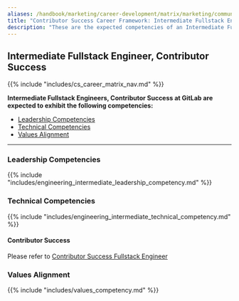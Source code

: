 ```yaml
---
aliases: /handbook/marketing/career-development/matrix/marketing/community-relations/contributor-success/intermediate
title: "Contributor Success Career Framework: Intermediate Fullstack Engineer"
description: "These are the expected competencies of an Intermediate Fullstack Engineer, Contributor Success at GitLab."
---
```


## Intermediate Fullstack Engineer, Contributor Success

{{% include "includes/cs_career_matrix_nav.md" %}}

**Intermediate Fullstack Engineers, Contributor Success at GitLab are expected to exhibit the following competencies:**

- [Leadership Competencies](#leadership-competencies)
- [Technical Competencies](#technical-competencies)
- [Values Alignment](#values-alignment)

---

### Leadership Competencies

{{% include "includes/engineering_intermediate_leadership_competency.md" %}}

### Technical Competencies

{{% include "includes/engineering_intermediate_technical_competency.md" %}}

#### Contributor Success

Please refer to [Contributor Success Fullstack Engineer](/job-families/marketing/community-relations/contributor-success/fullstack-engineer/#contributor-success-fullstack-engineer)

### Values Alignment

{{% include "includes/values_competency.md" %}}
